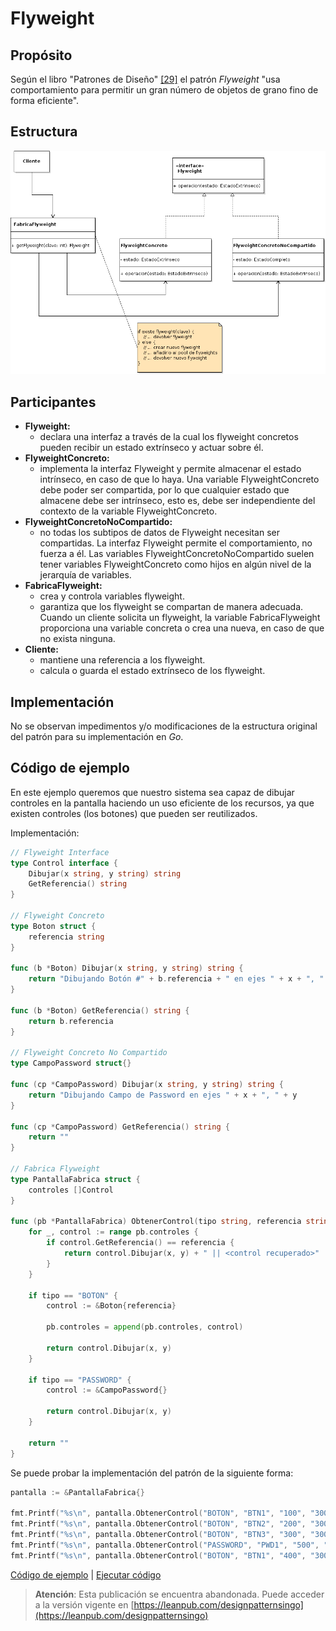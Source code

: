 # Flyweight

## Propósito

Según el libro "Patrones de Diseño" [\[29\]](../../../recursos.md) el patrón _Flyweight_ "usa comportamiento para permitir un gran número de objetos de grano fino de forma eficiente".

## Estructura

![](../../../.gitbook/assets/flyweight.png)

## Participantes

* **Flyweight:**
  * declara una interfaz a través de la cual los flyweight concretos pueden recibir un estado extrínseco y actuar sobre él.
* **FlyweightConcreto:**
  * implementa la interfaz Flyweight y permite almacenar el estado intrínseco, en caso de que lo haya. Una variable FlyweightConcreto debe poder ser compartida, por lo que cualquier estado que almacene debe ser intrínseco, esto es, debe ser independiente del contexto de la variable FlyweightConcreto.
* **FlyweightConcretoNoCompartido:**
  * no todas los subtipos de datos de Flyweight necesitan ser compartidas. La interfaz Flyweight permite el comportamiento, no fuerza a él. Las variables FlyweightConcretoNoCompartido suelen tener variables FlyweightConcreto como hijos en algún nivel de la jerarquía de variables.
* **FabricaFlyweight:**
  * crea y controla variables flyweight.
  * garantiza  que los flyweight se compartan de manera adecuada. Cuando un cliente solicita un flyweight, la variable FabricaFlyweight proporciona una variable concreta o crea una nueva, en caso de que no exista ninguna.
* **Cliente:**
  * mantiene una referencia a los flyweight.
  * calcula o guarda el estado extrínseco de los flyweight.

## Implementación

No se observan impedimentos y/o modificaciones de la estructura original del patrón para su implementación en _Go_.

## Código de ejemplo

En este ejemplo queremos que nuestro sistema sea capaz de dibujar controles en la pantalla haciendo un uso eficiente de los recursos, ya que existen controles \(los botones\) que pueden ser reutilizados.

Implementación:

```go
// Flyweight Interface
type Control interface {
    Dibujar(x string, y string) string
    GetReferencia() string
}

// Flyweight Concreto
type Boton struct {
    referencia string
}

func (b *Boton) Dibujar(x string, y string) string {
    return "Dibujando Botón #" + b.referencia + " en ejes " + x + ", " + y
}

func (b *Boton) GetReferencia() string {
    return b.referencia
}

// Flyweight Concreto No Compartido
type CampoPassword struct{}

func (cp *CampoPassword) Dibujar(x string, y string) string {
    return "Dibujando Campo de Password en ejes " + x + ", " + y
}

func (cp *CampoPassword) GetReferencia() string {
    return ""
}

// Fabrica Flyweight
type PantallaFabrica struct {
    controles []Control
}

func (pb *PantallaFabrica) ObtenerControl(tipo string, referencia string, x string, y string) string {
    for _, control := range pb.controles {
        if control.GetReferencia() == referencia {
            return control.Dibujar(x, y) + " || <control recuperado>"
        }
    }

    if tipo == "BOTON" {
        control := &Boton{referencia}

        pb.controles = append(pb.controles, control)

        return control.Dibujar(x, y)
    }

    if tipo == "PASSWORD" {
        control := &CampoPassword{}

        return control.Dibujar(x, y)
    }

    return ""
}
```

Se puede probar la implementación del patrón de la siguiente forma:

```go
pantalla := &PantallaFabrica{}

fmt.Printf("%s\n", pantalla.ObtenerControl("BOTON", "BTN1", "100", "300"))
fmt.Printf("%s\n", pantalla.ObtenerControl("BOTON", "BTN2", "200", "300"))
fmt.Printf("%s\n", pantalla.ObtenerControl("BOTON", "BTN3", "300", "300"))
fmt.Printf("%s\n", pantalla.ObtenerControl("PASSWORD", "PWD1", "500", "300"))
fmt.Printf("%s\n", pantalla.ObtenerControl("BOTON", "BTN1", "400", "300"))
```

[Código de ejemplo](https://github.com/danielspk/designpatternsingo/tree/master/patrones/estructurales/flyweight) \| [Ejecutar código](https://play.golang.org/p/o1TA4FcaAmD)



> **Atención**: Esta publicación se encuentra abandonada. Puede acceder a la versión vigente en [https://leanpub.com/designpatternsingo](https://leanpub.com/designpatternsingo)

